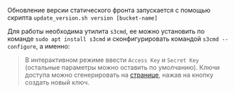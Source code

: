Обновление версии статического фронта запускается с помощью скрипта ```update_version.sh version [bucket-name]```

Для работы необходима утилита ```s3cmd```, ее можно установить по команде ```sudo apt install s3cmd``` и сконфигурировать командой ```s3cmd --configure```, а именно: 

> В интерактивном режиме ввести ```Access Key``` и ```Secret Key``` (остальные параметры можно оставить по умолчанию). Ключи доступа можно сгенерировать на [странице](https://console.cloud.yandex.ru/folders/b1g33gjkc3vp2r4jcp4k/service-account/ajedfl2hvk4b3o1mfk4o), нажав на кнопку создать новый ключ. 